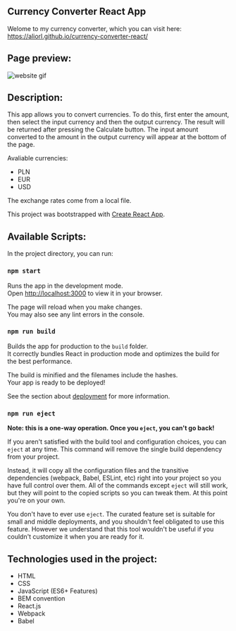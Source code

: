 ## Currency Converter React App

Welome to my currency converter, which you can visit here: https://aliorl.github.io/currency-converter-react/

## Page preview:

![website gif](https://media.giphy.com/media/jjgzaQza3XzHq8iAuT/giphy.gif)

## Description:

This app allows you to convert currencies. To do this, first enter the amount, then select the input currency and then the output currency. The result will be returned after pressing the Calculate button. The input amount converted to the amount in the output currency will appear at the bottom of the page.

Avaliable currencies:
- PLN
- EUR
- USD

The exchange rates come from a local file.

This project was bootstrapped with [Create React App](https://github.com/facebook/create-react-app).

## Available Scripts:

In the project directory, you can run:

### `npm start`

Runs the app in the development mode.\
Open [http://localhost:3000](http://localhost:3000) to view it in your browser.

The page will reload when you make changes.\
You may also see any lint errors in the console.

### `npm run build`

Builds the app for production to the `build` folder.\
It correctly bundles React in production mode and optimizes the build for the best performance.

The build is minified and the filenames include the hashes.\
Your app is ready to be deployed!

See the section about [deployment](https://facebook.github.io/create-react-app/docs/deployment) for more information.

### `npm run eject`

**Note: this is a one-way operation. Once you `eject`, you can't go back!**

If you aren't satisfied with the build tool and configuration choices, you can `eject` at any time. This command will remove the single build dependency from your project.

Instead, it will copy all the configuration files and the transitive dependencies (webpack, Babel, ESLint, etc) right into your project so you have full control over them. All of the commands except `eject` will still work, but they will point to the copied scripts so you can tweak them. At this point you're on your own.

You don't have to ever use `eject`. The curated feature set is suitable for small and middle deployments, and you shouldn't feel obligated to use this feature. However we understand that this tool wouldn't be useful if you couldn't customize it when you are ready for it.

## Technologies used in the project:
- HTML
- CSS
- JavaScript (ES6+ Features)
- BEM convention
- React.js
- Webpack
- Babel
